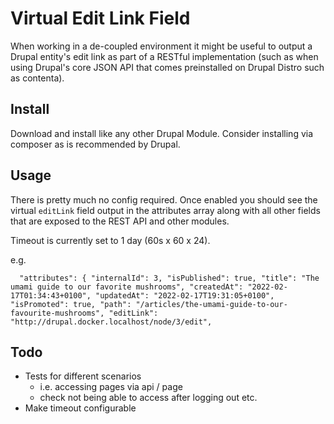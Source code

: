 # Virtual Edit Link Field

When working in a de-coupled environment it might be useful to output a Drupal
entity's edit link as part of a RESTful implementation (such as when using 
Drupal's core JSON API that comes preinstalled on Drupal Distro such as 
contenta).

## Install

Download and install like any other Drupal Module. Consider installing via 
composer as is recommended by Drupal.

## Usage

There is pretty much no config required. Once enabled you should see the 
virtual `editLink` field output in the attributes array along with all other 
fields that are exposed to the REST API and other modules.

Timeout is currently set to 1 day (60s x 60 x 24).

e.g.

``  "attributes": {
                "internalId": 3,
                "isPublished": true,
                "title": "The umami guide to our favorite mushrooms",
                "createdAt": "2022-02-17T01:34:43+0100",
                "updatedAt": "2022-02-17T19:31:05+0100",
                "isPromoted": true,
                "path": "/articles/the-umami-guide-to-our-favourite-mushrooms",
                "editLink": "http://drupal.docker.localhost/node/3/edit",``

## Todo 

- Tests for different scenarios 
  - i.e. accessing pages via api / page
  - check not being able to access after logging out etc.
- Make timeout configurable